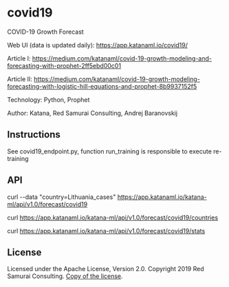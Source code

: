 # covid19
COVID-19 Growth Forecast

Web UI (data is updated daily): https://app.katanaml.io/covid19/

Article I: https://medium.com/katanaml/covid-19-growth-modeling-and-forecasting-with-prophet-2ff5ebd00c01

Article II: https://medium.com/katanaml/covid-19-growth-modeling-forecasting-with-logistic-hill-equations-and-prophet-8b9937152f5

Technology: Python, Prophet

Author: Katana, Red Samurai Consulting, Andrej Baranovskij

## Instructions

See covid19_endpoint.py, function run_training is responsible to execute re-training

## API

curl --data "country=Lithuania_cases" https://app.katanaml.io/katana-ml/api/v1.0/forecast/covid19

curl https://app.katanaml.io/katana-ml/api/v1.0/forecast/covid19/countries

curl https://app.katanaml.io/katana-ml/api/v1.0/forecast/covid19/stats

## License

Licensed under the Apache License, Version 2.0. Copyright 2019 Red Samurai Consulting. [Copy of the license](https://github.com/katanaml/covid19/blob/master/LICENSE).
